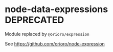 # node-data-expressions DEPRECATED

Module replaced by `@orioro/expression`

See https://github.com/orioro/node-expression
